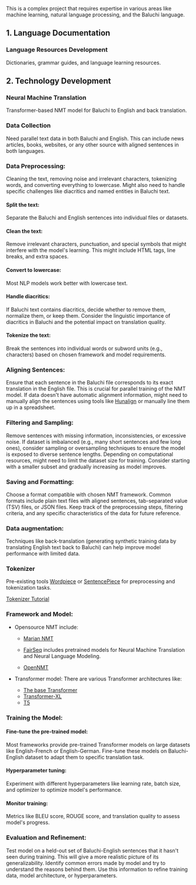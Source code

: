 This is a complex project that requires expertise in various areas like machine learning, natural language processing, and the Baluchi language.


## 1. Language Documentation
### Language Resources Development
Dictionaries, grammar guides, and language learning resources.

## 2. Technology Development

### Neural Machine Translation
Transformer-based NMT model for Baluchi to English and back translation.
### Data Collection
  Need parallel text data in both Baluchi and English. This can include news articles, books, websites, or any other source with aligned sentences in both languages.
### Data Preprocessing:
  Cleaning the text, removing noise and irrelevant characters, tokenizing words, and converting everything to lowercase. Might also need to handle specific challenges like diacritics and named entities in Baluchi text.
  #### Split the text: 
  Separate the Baluchi and English sentences into individual files or datasets.
  #### Clean the text: 
  Remove irrelevant characters, punctuation, and special symbols that might interfere with the model's learning. This might include HTML tags, line breaks, and extra spaces.
#### Convert to lowercase: 
Most NLP models work better with lowercase text.
#### Handle diacritics: 
If Baluchi text contains diacritics, decide whether to remove them, normalize them, or keep them. Consider the linguistic importance of diacritics in Baluchi and the potential impact on translation quality.
#### Tokenize the text: 
Break the sentences into individual words or subword units (e.g., characters) based on chosen framework and model requirements.
### Aligning Sentences:
Ensure that each sentence in the Baluchi file corresponds to its exact translation in the English file. This is crucial for parallel training of the NMT model.
If data doesn't have automatic alignment information, might need to manually align the sentences using tools like [Hunalign](https://github.com/danielvarga/hunalign) or manually line them up in a spreadsheet.


### Filtering and Sampling:
Remove sentences with missing information, inconsistencies, or excessive noise.
If dataset is imbalanced (e.g., many short sentences and few long ones), consider sampling or oversampling techniques to ensure the model is exposed to diverse sentence lengths.
Depending on computational resources, might need to limit the dataset size for training. Consider starting with a smaller subset and gradually increasing as model improves.

### Saving and Formatting:
Choose a format compatible with chosen NMT framework. Common formats include plain text files with aligned sentences, tab-separated value (TSV) files, or JSON files.
Keep track of the preprocessing steps, filtering criteria, and any specific characteristics of the data for future reference.

### Data augmentation: 
Techniques like back-translation (generating synthetic training data by translating English text back to Baluchi) can help improve model performance with limited data.

### Tokenizer
Pre-existing tools [Wordpiece](https://blog.research.google/2021/12/a-fast-wordpiece-tokenization-system.html) or [SentencePiece]([https://github.com/google/sentencepiece]) for preprocessing and tokenization tasks.

[Tokenizer Tutorial](https://huggingface.co/transformers/v3.4.0/tokenizer_summary.html)

### Framework and Model:
- Opensource NMT include:
  - [Marian NMT](https://marian-nmt.github.io/)
  - [FairSeq](https://github.com/facebookresearch/fairseq) includes pretrained models for Neural Machine Translation and Neural Language Modeling.

  - [OpenNMT](https://github.com/OpenNMT)
 
- Transformer model:
  There are various Transformer architectures like:
  - [The base Transformer](https://huggingface.co/docs/transformers/en/index)
  - [Transformer-XL](https://huggingface.co/docs/transformers/model_doc/transfo-xl)
  - [T5](https://paperswithcode.com/method/t5)
 
### Training the Model:
#### Fine-tune the pre-trained model: 
Most frameworks provide pre-trained Transformer models on large datasets like English-French or English-German. Fine-tune these models on Baluchi-English dataset to adapt them to specific translation task.
#### Hyperparameter tuning: 
Experiment with different hyperparameters like learning rate, batch size, and optimizer to optimize model's performance. 
#### Monitor training: 
Metrics like BLEU score, ROUGE score, and translation quality to assess model's progress.

###  Evaluation and Refinement:
Test model on a held-out set of Baluchi-English sentences that it hasn't seen during training. This will give a more realistic picture of its generalizability.
Identify common errors made by model and try to understand the reasons behind them. Use this information to refine training data, model architecture, or hyperparameters.





